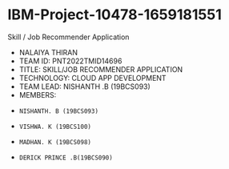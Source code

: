 # IBM-Project-10478-1659181551
Skill / Job Recommender Application
- NALAIYA THIRAN
- TEAM ID: PNT2022TMID14696
- TITLE: SKILL/JOB RECOMMENDER APPLICATION 
- TECHNOLOGY: CLOUD APP DEVELOPMENT
- TEAM LEAD: NISHANTH .B (19BCS093)
- MEMBERS:
-     NISHANTH. B (19BCS093)
-     VISHWA. K (19BCS100)
-     MADHAN. K (19BCS098)
-     DERICK PRINCE .B(19BCS090)
